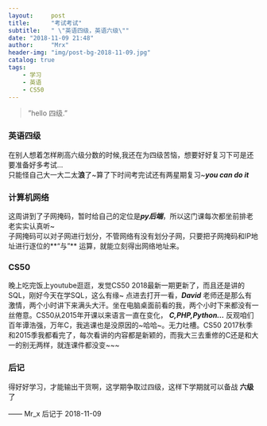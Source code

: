 ```yaml
---
layout:     post
title:      "考试考试"
subtitle:   " \"英语四级，英语六级\""
date: "2018-11-09 21:48"
author:     "Mrx"
header-img: "img/post-bg-2018-11-09.jpg"
catalog: true
tags:
    - 学习
    - 英语
    - CS50
---
```


> ”hello 四级.”

### 英语四级
在别人想着怎样刷高六级分数的时候,我还在为四级苦恼，想要好好复习下可是还要准备好多考试...<br/>
只能怪自己大一大二太**浪**了~算了下时间考完试还有两星期复习~***you can do it***



### 计算机网络
这周讲到了子网掩码，暂时给自己的定位是***py后端***，所以这门课每次都坐前排老老实实认真听~<br/>
子网掩码可以对子网进行划分，不管网络有没有划分子网，只要把子网掩码和IP地址进行逐位的**“与”** 运算，就能立刻得出网络地址来。



### CS50
晚上吃完饭上youtube逛逛，发觉CS50 2018最新一期更新了，而且还是讲的SQL，刚好今天在学SQL，这么有缘~
点进去打开一看，***David*** 老师还是那么有激情，两个小时讲下来满头大汗。坐在电脑桌面前看的我，两个小时下来都没有一丝倦意。CS50从2015年开课以来语言一直在变化， ***C,PHP,Python...*** 反观咱们百年谭浩强，万年C，我逃课也是没原因的~哈哈~。无力吐槽。CS50 2017秋季和2015季我都看完了，每次看讲的内容都是新颖的，而我大三去重修的C还是和大一的别无两样，就连课件都没变~~~

### 后记
得好好学习，才能输出干货啊，这学期争取过四级，这样下学期就可以备战 **六级** 了


 —— Mr_x 后记于 2018-11-09
